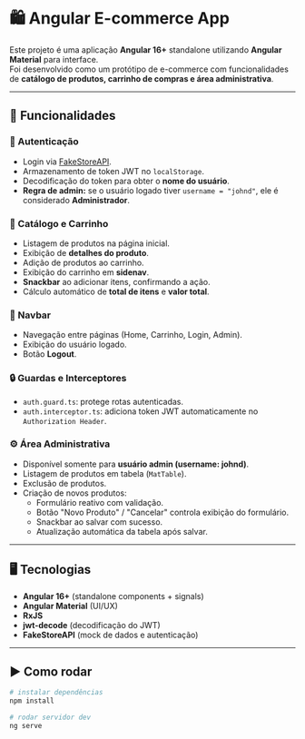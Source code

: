 # 🛍️ Angular E-commerce App

Este projeto é uma aplicação **Angular 16+** standalone utilizando **Angular Material** para interface.  
Foi desenvolvido como um protótipo de e-commerce com funcionalidades de **catálogo de produtos, carrinho de compras e área administrativa**.

---

## 🚀 Funcionalidades

### 👤 Autenticação
- Login via [FakeStoreAPI](https://fakestoreapi.com/).
- Armazenamento de token JWT no `localStorage`.
- Decodificação do token para obter o **nome do usuário**.
- **Regra de admin:** se o usuário logado tiver `username = "johnd"`, ele é considerado **Administrador**.

### 🛒 Catálogo e Carrinho
- Listagem de produtos na página inicial.
- Exibição de **detalhes do produto**.
- Adição de produtos ao carrinho.
- Exibição do carrinho em **sidenav**.
- **Snackbar** ao adicionar itens, confirmando a ação.
- Cálculo automático de **total de itens** e **valor total**.

### 🧭 Navbar
- Navegação entre páginas (Home, Carrinho, Login, Admin).
- Exibição do usuário logado.
- Botão **Logout**.

### 🔒 Guardas e Interceptores
- `auth.guard.ts`: protege rotas autenticadas.
- `auth.interceptor.ts`: adiciona token JWT automaticamente no `Authorization Header`.

### ⚙️ Área Administrativa
- Disponível somente para **usuário admin (username: johnd)**.
- Listagem de produtos em tabela (`MatTable`).
- Exclusão de produtos.
- Criação de novos produtos:
  - Formulário reativo com validação.
  - Botão "Novo Produto" / "Cancelar" controla exibição do formulário.
  - Snackbar ao salvar com sucesso.
  - Atualização automática da tabela após salvar.

---

## 🖥️ Tecnologias
- **Angular 16+** (standalone components + signals)
- **Angular Material** (UI/UX)
- **RxJS**
- **jwt-decode** (decodificação do JWT)
- **FakeStoreAPI** (mock de dados e autenticação)

---

## ▶️ Como rodar

```bash
# instalar dependências
npm install

# rodar servidor dev
ng serve
